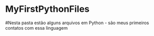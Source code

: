 # MyFirstPythonFiles
#Nesta pasta estão alguns arquivos em Python - são meus primeiros contatos com essa linguagem
